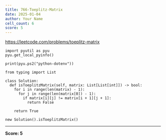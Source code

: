 ```yaml
---
title: 766-Toeplitz-Matrix
date: 2025-01-04
author: Your Name
cell_count: 6
score: 5
---
```


https://leetcode.com/problems/toeplitz-matrix


```
import pyutil as pyu
pyu.get_local_pyinfo()
```


```
print(pyu.ps2("python-dotenv"))
```


```
from typing import List
```


```
class Solution:
  def isToeplitzMatrix(self, matrix: List[List[int]]) -> bool:
    for i in range(len(matrix) - 1):
      for j in range(len(matrix[0]) - 1):
        if matrix[i][j] != matrix[i + 1][j + 1]:
          return False

    return True
```


```
new Solution().isToeplitzMatrix()
```


---
**Score: 5**